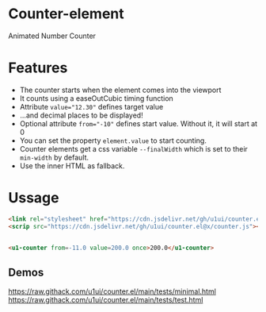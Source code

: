 # Counter-element
Animated Number Counter

# Features
- The counter starts when the element comes into the viewport
- It counts using a easeOutCubic timing function
- Attribute `value="12.30"` defines target value 
- ...and decimal places to be displayed!
- Optional attribute `from="-10"` defines start value. Without it, it will start at 0
- You can set the property `element.value` to start counting.
- Counter elements get a css variable `--finalWidth` which is set to their `min-width` by default.
- Use the inner HTML as fallback.

# Ussage
```html
<link rel="stylesheet" href="https://cdn.jsdelivr.net/gh/u1ui/counter.el@x/counter.css">
<scrip src="https://cdn.jsdelivr.net/gh/u1ui/counter.el@x/counter.js"></script>


<u1-counter from=-11.0 value=200.0 once>200.0</u1-counter>
```

## Demos
https://raw.githack.com/u1ui/counter.el/main/tests/minimal.html  
https://raw.githack.com/u1ui/counter.el/main/tests/test.html  
